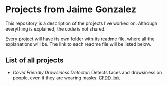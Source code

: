 # Projects from Jaime Gonzalez

This repository is a description of the projects I've worked on. 
Although everything is explained, the code is not shared.<br />

Every project will have its own folder with its readme file, where all the explanations will be.
The link to each readme file will be listed below.

## List of all projects

  - *Covid Friendly Drowsiness Detector*: Detects faces and drowsiness on people, even if they are wearing masks. [CFDD link](https://github.com/Jtachan/CV_projects/blob/main/covid_drowsiness_detector/readme-CFFD.md)
